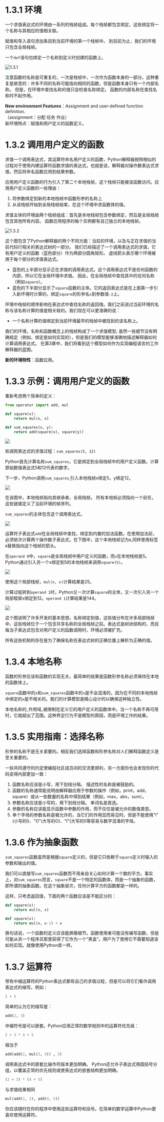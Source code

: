 # 1.3.1 环境
一个求值表达式的环境由一系列的栈帧组成。每个栈帧都包含绑定，这些绑定将一个名称与其相应的值相关联。

赋值和导入语句添加条目到当前环境的第一个栈帧中。 到目前为止，我们的环境只包含全局栈帧。

一个`def`语句也绑定一个名称到定义时创建的函数上。

![1.3.1](http://i66.tinypic.com/10p6hqw.png)

注意函数的名称是可重复的，一次是栈帧中，一次作为函数本身的一部分。这种重复是故意的：许多不同的名称可能指向相同的函数，但是函数本身只有一个内部名称。
但是，在环境中查找名称的值只会检查名称绑定。 函数的内部名称在查找名称时不起作用。

__New environment Features__：Assignment and user-defined function definition.  
（assignment：分配 任务 作业）  
新环境特点：赋值和用户定义的函数定义。

# 1.3.2 调用用户定义的函数
求值一个调用表达式，其运算符命名用户定义的函数，Python解释器按照相似的过程对于使用内建运算符函数求值的表达式。也就是说，解释器对操作数表达式求值，然后将命名函数应用到结果参数。

应用用户定义函数的行为引入了第二个本地栈帧，这个栈帧只能被该函数访问。应用用户定义函数的一些理由：
1. 将参数绑定到新的本地栈帧中函数形参的名称上
2. 从该栈帧开始到全局栈帧结束，在这个环境中求函数体的值。

求值主体的环境由两个栈帧组成：首先是本地栈帧包含参数绑定，然后是全局栈帧包含其他所有内容。 函数应用程序的每个实例都有自己独立的本地栈帧。

![1.3.2](http://i64.tinypic.com/6rh6zd.png)

这个图包含了Python解释器的两个不同方面：当前的环境，以及与正在求值的当前代码行相关的表达式树的一部分。 我们已经描述了一个调用表达式的求值，它有用户定义的函数（蓝色部分）作为两部分圆角矩形。 虚线箭头表示哪个环境被用于每个部分的求值表达式。
- 蓝色的上半部分显示正在求值的调用表达式。这个调用表达式不是任何函数的内部，所以它在全局环境中求值。 因此，在全局栈帧中查找其中的任何名称（例如`square`）。
- 蓝色的下半部分显示了`square`函数的主体。它的返回表达式是在上面第一步引入新环境时计算的，绑定`square`的形参名`x`到参数值`-2`上。

环境中栈帧的顺序影响在表达式中查找名称的返回值。我们之前说过当前环境的名称与该名称计算的值是相关联的。我们现在可以更准确的说：
- 一个名称计算的值绑定到当前环境最早的栈帧中被找到的该名称上。

我们的环境，名称和函数概念上的栈帧构成了一个求值模型; 虽然一些细节没有明确规定（例如，绑定是如何实现的），但是我们的模型能够准确地描述解释器如何计算调用表达式。 在第3章中，我们将看到这个模型如何作为实现编程语言的工作解释器的蓝图。

__新的环境特性__：函数应用。

# 1.3.3 示例：调用用户定义的函数
重新考虑两个简单的定义：
```python
from operator import add, mul

def square(x):
    return mul(x, x)
    
def sum_squares(x, y):
    return add(square(x), square(y))
```

![](http://i66.tinypic.com/11u98ph.png)

和调用表达式的求值过程：`sum_squares(5, 12)`

Python首先计算名称`sum_squares`，它是绑定到全局栈帧中的用户定义函数。计算原始数值表达式5和12代表的数字。

下一步，Python调用`sum_squares`,引入本地栈帧x绑定5，y绑定12。

![](http://i63.tinypic.com/jz8dwi.png)

在该图中，本地栈帧指向其继承者，全局栈帧。 所有本地帧必须指向一个前任，这些链接定义了当前环境的帧序列。

`sum_squares`的主体包含这个调用表达式。

![](http://i63.tinypic.com/wafupd.png)

运算符子表达式`add`在全局栈帧中查找，绑定到内置的加法函数。在使用加法前，必须依次计算两个操作数子表达式。在下图中，这个本地栈帧记为`A`,同样使用标签`A`替换指向这个栈帧的箭头。

在`operand 0`中，`square`是全局栈帧中用户定义的函数，而`x`在本地栈帧是5。Python通过引入另一个x绑定到5的本地栈帧来调用`square(5)`。

![](http://i67.tinypic.com/b6tyqr.png)

使用这个局部栈帧，`mul(x, x)`计算结果是25。

计算过程转到`operand 1`时，Python又一次计算`square`的主体，又一次引入另一个局部框架x绑定到12。`operand 1`计算结果是144。

![](http://i65.tinypic.com/2pyp4dg.png)

这个图说明了许多开发的基本思想。名称绑定到值，这些值分布在许多局部栈帧中，这些栈帧位于一个包含共享名称的全局栈帧之前。表达式是树状结构的，而且每当子表达式包含对用户定义的函数调用时，环境必须被扩充。

所有这些机制的存在是为了确保名称在表达式树的正确位置上解析为正确的值。

# 1.3.4 本地名称
函数的形参应该和函数的实现无关。最简单的结果是函数形参名称必须保持在本地的函数体上。

`square`函数中的`x`和`sum_squares`函数中的`x`是不会混淆的，因为在不同的本地栈帧中绑定的`x`是不相关的。我们的计算模型是精心设计的以确保这种独立性。

本地名称的_作用域_被限制在定义它的用户定义的函数体中。当一个名称不再可用时，它就超出了范围。这种界定行为不是模型的原因，而是环境工作的结果。

# 1.3.5 实用指南：选择名称
形参的名称不是无关紧要的。相反我们选择函数和形参名称对人们解释函数定义是至关重要的。

一些共同遵守的约定使编程社区成员间的交流更顺利，另一方面你也会发现你的代码变得内部更加一致：
1. 函数名称应该是小写，用下划线分隔。 描述性的名称是被鼓励的。
2. 函数的名称通常能说明由解释器应用于参数的操作（例如，print，add，square）或从一些数量的名称中得到结果（例如，max，abs，sum）。
3. 参数名称应该是小写的，用下划线分隔。 单词名是首选。
4. 参数的名称应该能显示函数中参数的作用，而不仅仅是被允许的数值类型。
5. 单个字母的参数名称是被允许的，当它们的作用显而易见时。但是不能使用"l"(小写的l)、"O"(大写的O)、"I"(大写的I)等容易与数字混淆的字母。

# 1.3.6 作为抽象函数
`sum_squares`函数虽然是根据`square`定义的，但是它只依赖于`square`定义时输入的参数和输出的值。

我们可以直接写`sum_squares`函数而不用亲自关心如何计算一个数的平方。事实上，对`sum_squares`而言，`square`不是一个特定的函数体，而是一个抽象的函数，即所谓的抽象函数。在这个抽象层次，任何计算平方的函数都是一样的。

这样，只考虑返回值，下面的两个函数应该是不能区分的：
```Python
def square(x):
    return mul(x, x)

def square(x):
    return mul(x, x-1) + x
```
换句话说，一个函数的定义应该能屏蔽细节。函数使用者可能没有编写函数，但是可能从另一个程序员那里获得了它作为一个“黑盒”。用户为了使用它不需要知道该如何实现。就像使用Python库一样。

# 1.3.7 运算符
带有中缀运算符的Python表达式都有自己的求值过程，但是可以将它们看作调用表达式的缩写。例如：
``` Python
2 + 5
```
简单的认为它的缩写是：
```Python
add(2, 3)
```
中缀符号是可以嵌套。Python应用正常的数学规则中的运算符优先级：
```python
2 + 3 * 4 + 5
```
相当于
```Python
add(add(2, mul(3, 4)) , 5)
```
调用表达式中的嵌套比操作符版本更加明确。 Python还允许子表达式用圆括号分组，以覆盖正常的优先规则或使表达式的嵌套结构更加明确。
```python
(2 + 3) * (4 + 5)
```
与求值结果相同
```python
mul(add(2, 3), add(4, 5))
```
你应该随时在你的程序中使用这些运算符和括号。在简单的数学运算中Python更喜欢使用运算符。
